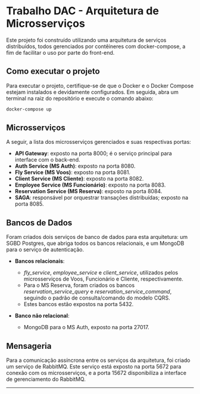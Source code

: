 # Trabalho DAC - Arquitetura de Microsserviços

Este projeto foi construído utilizando uma arquitetura de serviços distribuídos, todos gerenciados por contêineres com docker-compose, a fim de facilitar o uso por parte do front-end.

## Como executar o projeto

Para executar o projeto, certifique-se de que o Docker e o Docker Compose estejam instalados e devidamente configurados. Em seguida, abra um terminal na raiz do repositório e execute o comando abaixo:

```bash
docker-compose up
```

## Microsserviços

A seguir, a lista dos microsserviços gerenciados e suas respectivas portas:

- **API Gateway**: exposto na porta 8000; é o serviço principal para interface com o back-end.
- **Auth Service (MS Auth)**: exposto na porta 8080.
- **Fly Service (MS Voos)**: exposto na porta 8081.
- **Client Service (MS Cliente)**: exposto na porta 8082.
- **Employee Service (MS Funcionário)**: exposto na porta 8083.
- **Reservation Service (MS Reserva)**: exposto na porta 8084.
- **SAGA**: responsável por orquestrar transações distribuídas; exposto na porta 8085.

## Bancos de Dados

Foram criados dois serviços de banco de dados para esta arquitetura: um SGBD Postgres, que abriga todos os bancos relacionais, e um MongoDB para o serviço de autenticação.

- **Bancos relacionais**:  
  - *fly_service*, *employee_service* e *client_service*, utilizados pelos microsserviços de Voos, Funcionário e Cliente, respectivamente.  
  - Para o MS Reserva, foram criados os bancos *reservation_service_query* e *reservation_service_command*, seguindo o padrão de consulta/comando do modelo CQRS.  
  - Estes bancos estão expostos na porta 5432.

- **Banco não relacional**:  
  - MongoDB para o MS Auth, exposto na porta 27017.

## Mensageria

Para a comunicação assíncrona entre os serviços da arquitetura, foi criado um serviço de RabbitMQ. Este serviço está exposto na porta 5672 para conexão com os microsserviços, e a porta 15672 disponibiliza a interface de gerenciamento do RabbitMQ.

---